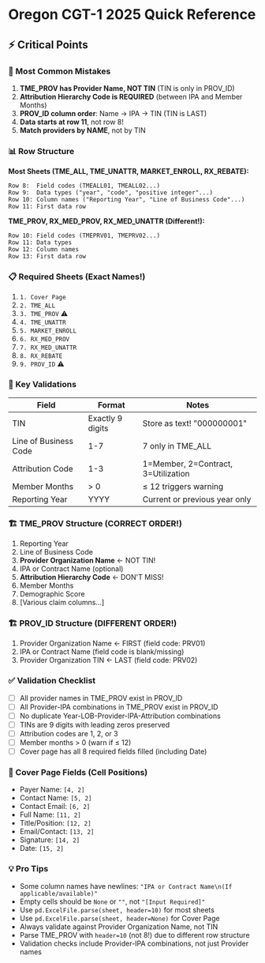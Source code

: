 # Oregon CGT-1 2025 Quick Reference

## ⚡ Critical Points

### 🚨 Most Common Mistakes
1. **TME_PROV has Provider Name, NOT TIN** (TIN is only in PROV_ID)
2. **Attribution Hierarchy Code is REQUIRED** (between IPA and Member Months)
3. **PROV_ID column order**: Name → IPA → TIN (TIN is LAST)
4. **Data starts at row 11**, not row 8!
5. **Match providers by NAME**, not by TIN

### 📊 Row Structure

**Most Sheets (TME_ALL, TME_UNATTR, MARKET_ENROLL, RX_REBATE):**
```
Row 8:  Field codes (TMEALL01, TMEALL02...)
Row 9:  Data types ("year", "code", "positive integer"...)
Row 10: Column names ("Reporting Year", "Line of Business Code"...)
Row 11: First data row
```

**TME_PROV, RX_MED_PROV, RX_MED_UNATTR (Different!):**
```
Row 10: Field codes (TMEPRV01, TMEPRV02...)
Row 11: Data types
Row 12: Column names
Row 13: First data row
```

### 📋 Required Sheets (Exact Names!)
1. `1. Cover Page`
2. `2. TME_ALL`
3. `3. TME_PROV` ⚠️
4. `4. TME_UNATTR`
5. `5. MARKET_ENROLL`
6. `6. RX_MED_PROV`
7. `7. RX_MED_UNATTR`
8. `8. RX_REBATE`
9. `9. PROV_ID` ⚠️

### 🔑 Key Validations

| Field | Format | Notes |
|-------|--------|-------|
| TIN | Exactly 9 digits | Store as text! "000000001" |
| Line of Business Code | 1-7 | 7 only in TME_ALL |
| Attribution Code | 1-3 | 1=Member, 2=Contract, 3=Utilization |
| Member Months | > 0 | ≤ 12 triggers warning |
| Reporting Year | YYYY | Current or previous year only |

### 🏗️ TME_PROV Structure (CORRECT ORDER!)
1. Reporting Year
2. Line of Business Code
3. **Provider Organization Name** ← NOT TIN!
4. IPA or Contract Name (optional)
5. **Attribution Hierarchy Code** ← DON'T MISS!
6. Member Months
7. Demographic Score
8. [Various claim columns...]

### 🏗️ PROV_ID Structure (DIFFERENT ORDER!)
1. Provider Organization Name ← FIRST (field code: PRV01)
2. IPA or Contract Name (field code is blank/missing)
3. Provider Organization TIN ← LAST (field code: PRV02)

### ✅ Validation Checklist
- [ ] All provider names in TME_PROV exist in PROV_ID
- [ ] All Provider-IPA combinations in TME_PROV exist in PROV_ID
- [ ] No duplicate Year-LOB-Provider-IPA-Attribution combinations
- [ ] TINs are 9 digits with leading zeros preserved
- [ ] Attribution codes are 1, 2, or 3
- [ ] Member months > 0 (warn if ≤ 12)
- [ ] Cover page has all 8 required fields filled (including Date)

### 🎯 Cover Page Fields (Cell Positions)
- Payer Name: `[4, 2]`
- Contact Name: `[5, 2]`
- Contact Email: `[6, 2]`
- Full Name: `[11, 2]`
- Title/Position: `[12, 2]`
- Email/Contact: `[13, 2]`
- Signature: `[14, 2]`
- Date: `[15, 2]`

### 💡 Pro Tips
- Some column names have newlines: `"IPA or Contract Name\n(If applicable/available)"`
- Empty cells should be `None` or `""`, not `"[Input Required]"`
- Use `pd.ExcelFile.parse(sheet, header=10)` for most sheets
- Use `pd.ExcelFile.parse(sheet, header=None)` for Cover Page
- Always validate against Provider Organization Name, not TIN
- Parse TME_PROV with `header=10` (not 8!) due to different row structure
- Validation checks include Provider-IPA combinations, not just Provider names
